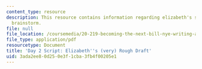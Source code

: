 ```yaml
---
content_type: resource
description: This resource contains information regarding elizabeth's stem nugget
  brainstorm.
file: null
file_location: /coursemedia/20-219-becoming-the-next-bill-nye-writing-and-hosting-the-educational-show-january-iap-2015/3ada2ee80d250e3f1cba3fb4f00205e1_MIT20_219IAP15_Eliz_scrpt.pdf
file_type: application/pdf
resourcetype: Document
title: 'Day 2 Script: Elizabeth''s (very) Rough Draft'
uid: 3ada2ee8-0d25-0e3f-1cba-3fb4f00205e1
---
```

